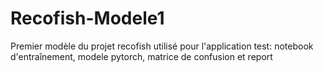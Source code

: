 # Recofish-Modele1
Premier modèle du projet recofish utilisé pour l'application test:
notebook d'entraînement, modele pytorch, matrice de confusion et report
